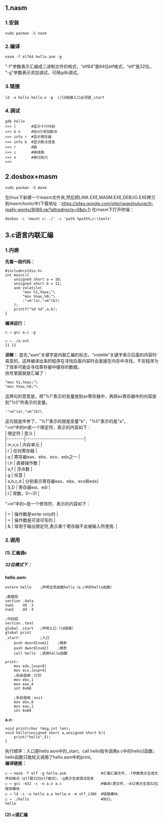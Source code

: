 ## 1.nasm
### 1.安装
```
sudo pacman -S nasm
```
### 2.编译
```
nasm -f elf64 hello.asm -g
```
"-f"参数表示汇编成二进制文件的格式，“elf64”是64位elf格式，“elf”是32位。  
"-g"参数表示添加调试，可用gdb调试。  
### 3.链接
```
ld -o hello hello.o -g  //ld链接入口必须是_start
```
### 4.调试
```
gdb hello
>>> l       #显示十行代码
>>> b n     #在n行添加断点
>>> info r  #显示寄存器
>>> info b  #显示断点信息
>>> r       #跑
>>> c       #继续跑
>>> n       #单行执行
>>>
```

## 2.dosbox+masm
```
sudo pacman -S masm
```
在linux下新建一个masm文件夹,然后把LINK.EXE,MASM.EXE,DEBUG.EXE拷贝到masm/tools/中(下载地址：https://sites.google.com/site/nageshuluvar/it-really-works/8086.rar?attredirects=0&d=1)
在masm下打开终端：
```
dosbox -c 'mount c: ./' -c 'path %path%;c:\tools'
```
## 3.c语言内联汇编
### 1.内嵌
__先看一段代码：__
```
#include<stdio.h>
int main(){
    unsigned short a = 10;
    unsigned short b = 11;
    asm volatile(
        "mov %1,%%ax;"\
        "mov %%ax,%0;"\
        :"=m"(a),"=m"(b)\
    );
    printf("%d %d",a,b);
}
```
__编译运行：__
```
○ → gcc a.c -g

○ → ./a.out
11 11
```
__讲解：__
首先,"asm"关键字是内联汇编的标志，“voletile”关键字表示后面的内容时易变的，这样编译出来的程序在寻找后面内容时会直接在内存中寻找，不言程序为了效率可能会寻找寄存器中缓存的数据。  
括号里面就是汇编了：  
```
"mov %1,%%ax;"\
"mov %%ax,%0;"\
```
这两句的意思是，把"%1"表示的变量放到ax寄存器中，再把ax寄存器中的内容放到"%0"所表示的变量。
```
:"=m"(a),"=m"(b)\
```
这句就是传参了，"%1"表示的就是变量"b"，"%0"表示的是"a"。  
“=m”中的m是一个限定符，表示的内容如下：  
| 限定符   |  意义                        |  
|---------|------------------------------|  
| m,v,o   | 内存单元                       |  
| r       | 任何寄存器                     |  
| q       | 寄存器eax、ebx、ecx、edx之一    |  
| i,h     | 直接操作数                     |  
| e,f     | 浮点数                        |  
| g       | 任意                         |  
| a,b,c,d | 分别表示寄存器eax、ebx、ecx和edx|  
| S,D     | 寄存器esi、edi                |  
| I       | 常数，0～31                   |  

“=m”中的=是一个修饰符，表示的内容如下：  

| = | 操作数是write only的                       |  
| + | 操作数是可读可写的                          |  
| & | 常用于输出限定符,表示某个寄存器不会被输入所使用. |  

### 2.调用
#### (1).汇编调c
##### 32位模式下：
__hello.asm:__
```
extern hello    ;声明全局函数hello（a.c中的hello函数）

;数据段
section .data
num1    dd  3
num2    dd  4

;代码段
section .text
global _start   ;声明入口（ld链接）
global print
_start:         ;入口
    push dword[num1]    ;填参
    push dword[num2]    ;填参
    call hello  ;调用hello函数

print:
    mov edx,[esp+8]
    mov ecx,[esp+4]
    ;系统调用：打印
    mov ebx,1
    mov eax,4
    int 0x80
    
    ;系统调用：exit
    mov ebx,0
    mov eax,1
    int 0x80
```
__a.c:__
```
void print(char *msg,int len);
void hello(unsigned short a,unsigned short b){
    print("hello",5);
}
```
执行顺序：入口是hello.asm中的_start，call hello指令调用a.c中的hello()函数，hello函数只能给又调用了hello.asm中的print。  
__编译链接：__
```
○ → nasm -f elf -g hello.asm                #汇编汇编文件，-f参数表示生成文件的格式（elf是32位elf格式），-g表示生成调试信息
○ → gcc -m32 -c -o a.o a.c                  #编译c源文件，-m32表示生成32位程序模块
○ → ld -s -o hello a.o hello.o -m elf_i386  #链接模块，
○ → ./hello                                 #执行。
hello
```
#### (2).c调汇编